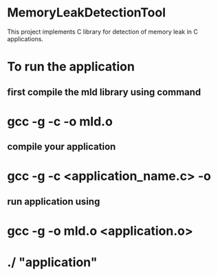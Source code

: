 # MemoryLeakDetectionTool
This project implements C library for detection of memory leak in C applications.

# To run the application 
## first compile the mld library using command 
 # gcc -g -c -o mld.o
## compile your application 
  # gcc -g -c <application_name.c> -o<application name.o>
## run application using 
  # gcc -g -o <application> mld.o <application.o>
  # ./ "application"
 
